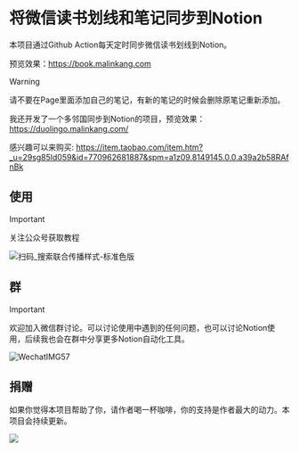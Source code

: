 # 将微信读书划线和笔记同步到Notion


本项目通过Github Action每天定时同步微信读书划线到Notion。

预览效果：https://book.malinkang.com

> [!WARNING]  
> 请不要在Page里面添加自己的笔记，有新的笔记的时候会删除原笔记重新添加。

我还开发了一个多邻国同步到Notion的项目，预览效果：https://duolingo.malinkang.com/

感兴趣可以来购买: https://item.taobao.com/item.htm?_u=29sg85ld059&id=770962681887&spm=a1z09.8149145.0.0.a39a2b58RAfnBk

## 使用

> [!IMPORTANT]  
> 关注公众号获取教程

![扫码_搜索联合传播样式-标准色版](https://github.com/malinkang/weread2notion/assets/3365208/191900c6-958e-4f9b-908d-a40a54889b5e)


## 群
> [!IMPORTANT]  
> 欢迎加入微信群讨论。可以讨论使用中遇到的任何问题，也可以讨论Notion使用，后续我也会在群中分享更多Notion自动化工具。


![WechatIMG57](https://github.com/malinkang/weread2notion/assets/3365208/2e281f60-4094-4179-8449-0254470c9a29)



## 捐赠

如果你觉得本项目帮助了你，请作者喝一杯咖啡，你的支持是作者最大的动力。本项目会持续更新。

![](./asset/WechatIMG27.jpg)


